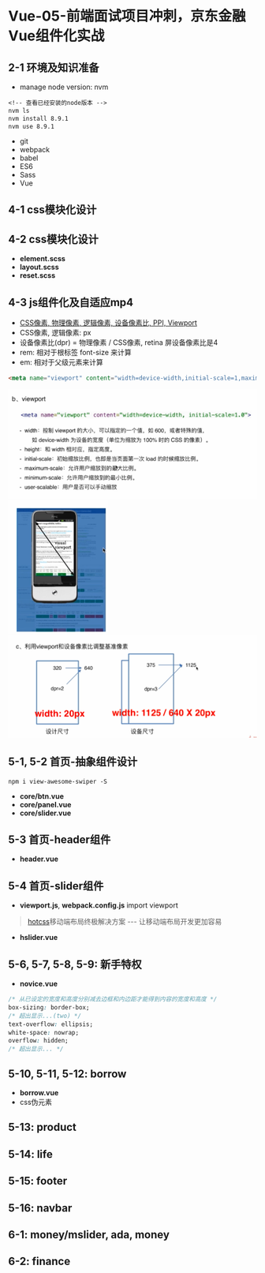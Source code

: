 # Vue-05-前端面试项目冲刺，京东金融Vue组件化实战

## 2-1 环境及知识准备

- manage node version: nvm

```shell
<!-- 查看已经安装的node版本 -->
nvm ls
nvm install 8.9.1
nvm use 8.9.1
```

- git
- webpack
- babel
- ES6
- Sass
- Vue

## 4-1 css模块化设计

## 4-2 css模块化设计

- **element.scss**
- **layout.scss**
- **reset.scss**

## 4-3 js组件化及自适应mp4

- [CSS像素, 物理像素, 逻辑像素, 设备像素比, PPI, Viewport](https://github.com/jawil/blog/issues/21)
- CSS像素, 逻辑像素: px
- 设备像素比(dpr) = 物理像素 / CSS像素, retina 屏设备像素比是4
- rem: 相对于根标签 font-size 来计算
- em: 相对于父级元素来计算

```html
<meta name="viewport" content="width=device-width,initial-scale=1,maximum-scale=1,minimum-scale=1,user-scalable=no,minimal-ui">
```

![viewport](static/Q1.png)
![width=device-width](static/Q2.png)
![width=device-width](static/Q3.png)

## 5-1, 5-2 首页-抽象组件设计

```node
npm i view-awesome-swiper -S
```

- **core/btn.vue**
- **core/panel.vue**
- **core/slider.vue**

## 5-3 首页-header组件

- **header.vue**

## 5-4 首页-slider组件

- **viewport.js**, **webpack.config.js** import viewport
> [hotcss](https://github.com/imochen/hotcss)移动端布局终极解决方案 --- 让移动端布局开发更加容易

- **hslider.vue**

## 5-6, 5-7, 5-8, 5-9: 新手特权

- **novice.vue**

```css
/* 从已设定的宽度和高度分别减去边框和内边距才能得到内容的宽度和高度 */
box-sizing: border-box;
/* 超出显示...(two) */
text-overflow: ellipsis;
white-space: nowrap;
overflow: hidden;
/* 超出显示... */
```

## 5-10, 5-11, 5-12: borrow

- **borrow.vue**
- css伪元素

## 5-13: product

## 5-14: life

## 5-15: footer

## 5-16: navbar

## 6-1: money/mslider, ada, money

## 6-2: finance